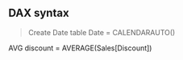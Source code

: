 ## DAX syntax

> Create Date table
Date = CALENDARAUTO()

> 
AVG discount = AVERAGE(Sales[Discount])
